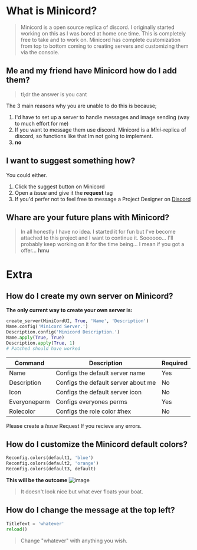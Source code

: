 # What is Minicord?
> Minicord is a open source replica of discord. I originally started working on this as I was bored at home one time. This is completely free to take and to work on. 
> Minicord has complete customization from top to bottom coming to creating servers and customizing them via the console.

## Me and my friend have Minicord how do I add them?
> tl;dr the answer is you cant

The 3 main reasons why you are unable to do this is because;
1. I'd have to set up a server to handle messages and image sending (way to much effort for me)
2. If you want to message them use discord. Minicord is a *Mini*-replica of discord, so functions like that Im not going to implement.
3. **no**

## I want to suggest something how?
You could either.
1. Click the suggest button on Minicord
2. Open a *Issue* and give it the **request** tag
3. If you'd perfer not to feel free to message a Project Designer on [Discord](https://discord.com/invite/6AkXb5rRW7)

## Whare are your future plans with Minicord?
> In all honestly I have no idea. I started it for fun but I've become attached to this project and I want to continue it. Soooooo... I'll probably keep working on it for the time being...
I mean if you got a offer... **hmu**

# Extra

## How do I create my own server on Minicord?
**The only current way to create your own server is:**
```python
create_server(MiniCordUI, True, 'Name', 'Description')
Name.config('Minicord Server.')
Description.config('Minicord Description.')
Name.apply(True, True)
Description.apply(True, 1)
# Patched should have worked
```

| Command | Description | Required |
| ------- | ----------- | -------- |
| Name | Configs the default server name | Yes | 
| Description | Configs the default server about me | No |
| Icon | Configs the default server icon | No |
| Everyoneperm | Configs everyones perms | Yes |
| Rolecolor | Configs the role color #hex | No |

Please create a *Issue* Request If you recieve any errors.

## How do I customize the Minicord default colors?
```python
Reconfig.colors(default1, 'blue')
Reconfig.colors(default2, 'orange')
Reconfig.colors(default3, default)
```
**This will be the outcome**
![image](https://user-images.githubusercontent.com/80045521/141642155-8fcfec60-2d5f-4f74-a53a-5147c72052ed.png)
> It doesn't look nice but what ever floats your boat.

## How do I change the message at the top left?
```python
TitleText = 'whatever'
reload()
```
> Change "whatever" with anything you wish.




